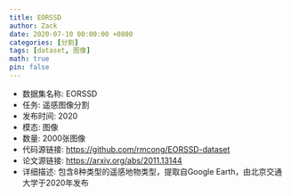 ```yaml
---
title: EORSSD
author: Zack
date: 2020-07-10 00:00:00 +0800
categories: [分割]
tags: [dataset, 图像]
math: true
pin: false
---
```

- 数据集名称: EORSSD
- 任务: 遥感图像分割
- 发布时间: 2020
- 模态: 图像
- 数量: 2000张图像
- 代码源链接: https://github.com/rmcong/EORSSD-dataset
- 论文源链接: https://arxiv.org/abs/2011.13144
- 详细描述: 包含8种类型的遥感地物类型，提取自Google Earth，由北京交通大学于2020年发布
